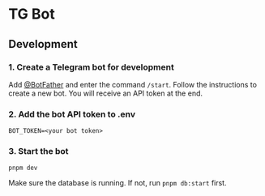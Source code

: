 # TG Bot

## Development

### 1. Create a Telegram bot for development

Add [@BotFather](https://t.me/BotFather) and enter the command `/start`. Follow the instructions to create a new bot. You will receive an API token at the end.

### 2. Add the bot API token to .env

```
BOT_TOKEN=<your bot token>
```

### 3. Start the bot

```
pnpm dev
```

Make sure the database is running. If not, run `pnpm db:start` first.
